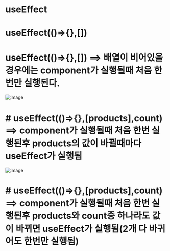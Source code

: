 # useEffect

# useEffect(()=>{},[])

# useEffect(()=>{},[]) ==> 배열이 비어있을 경우에는 component가 실행될때 처음 한번만 실행된다.
![image](https://github.com/Sary556/react/assets/141836031/84ed0719-d8b5-4087-8514-6b609ee776cd)

# # useEffect(()=>{},[products],count) ==> component가 실행될때 처음 한번 실행된후 products의 값이 바뀔때마다 useEffect가 실행됨
![image](https://github.com/Sary556/react/assets/141836031/caa5148e-5c37-42ae-a788-4c40d1a671f0)

# # useEffect(()=>{},[products],count) ==> component가 실행될때 처음 한번 실행된후 products와 count중 하나라도 값이 바뀌면 useEffect가 실행됨(2개 다 바귀어도 한번만 실행됨)
